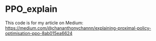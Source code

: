 # PPO_explain

This code is for my article on Medium: https://medium.com/@chananthonychannn/explaining-proximal-policy-optimisation-ppo-8ab015ea6624
